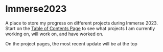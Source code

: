 # Immerse2023
A place to store my progress on different projects during Immerse 2023. 
Start on the [Table of Contents Page](https://github.com/JoelKartchner/Immerse2023/blob/main/table_of_contents.ipynb) to see what projects I am currently working on, will work on, and have worked on.

On the project pages, the most recent update will be at the top
